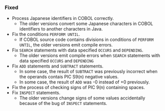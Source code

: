 ### Fixed
* Process Japanese identifiers in COBOL correctly.
  * The older versions convert some Japanese characters in COBOL identifiers to another characters in Java.
* Fix the conditions `PERFORM UNTIL`.
  * If COBOL source code contains divisions in conditions of `PERFORM UNTIL`, the older versions emit compile errors.
* Fix `SEARCH` statements with data specified `OCCURS` and `DEPENDING`.
  * The older versions emit compile errors when `SEARCH` statements with data specified `OCCURS` and `DEPENDING`
* Fix `ADD` statements and `SUBTRACT` statements.
  * In some case, the result of `SUBTRACT` was previously incorrect when the operands contais PIC S9(n) negative values.
  * In some case, the result of `ADD` was -0 instead of +0 previously.
* Fix the process of checking signs of PIC 9(n) containing spaces.
* Fix `INSPECT` statements.
  * The older versions change signs of some values accidentally because of the bug of `INSPECT` statements.